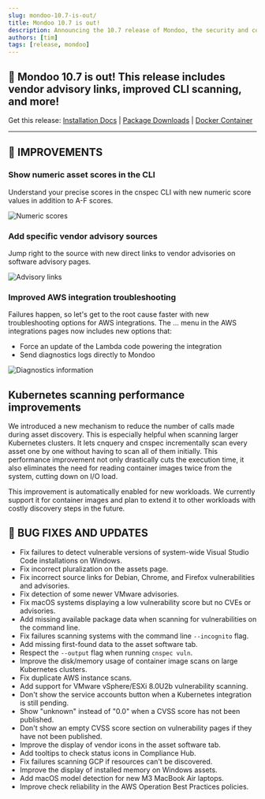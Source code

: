 ```yaml
---
slug: mondoo-10.7-is-out/
title: Mondoo 10.7 is out!
description: Announcing the 10.7 release of Mondoo, the security and compliance platform that prioritizes risks that matter most in your infrastructure.
authors: [tim]
tags: [release, mondoo]
---
```


## 🥳 Mondoo 10.7 is out! This release includes vendor advisory links, improved CLI scanning, and more!

Get this release: [Installation Docs](https://mondoo.com/docs/cnspec/) | [Package Downloads](https://releases.mondoo.com/cnspec/) | [Docker Container](https://hub.docker.com/r/mondoo/cnspec)

---

## 🧹 IMPROVEMENTS

### Show numeric asset scores in the CLI

Understand your precise scores in the cnspec CLI with new numeric score values in addition to A-F scores.

![Numeric scores](/img/releases/2024-03-12-mondoo-10.7-is-out/numeric.png)

### Add specific vendor advisory sources

Jump right to the source with new direct links to vendor advisories on software advisory pages.

![Advisory links](/img/releases/2024-03-12-mondoo-10.7-is-out/vendor_links.png)

### Improved AWS integration troubleshooting

Failures happen, so let's get to the root cause faster with new troubleshooting options for AWS integrations. The ... menu in the AWS integrations pages now includes new options that:

- Force an update of the Lambda code powering the integration
- Send diagnostics logs directly to Mondoo

![Diagnostics information](/img/releases/2024-03-12-mondoo-10.7-is-out/aws_diagnostics.png)

## Kubernetes scanning performance improvements

We introduced a new mechanism to reduce the number of calls made during asset discovery. This is especially helpful when scanning larger Kubernetes clusters. It lets cnquery and cnspec incrementally scan every asset one by one without having to scan all of them initially. This performance improvement not only drastically cuts the execution time, it also eliminates the need for reading container images twice from the system, cutting down on I/O load.

This improvement is automatically enabled for new workloads. We currently support it for container images and plan to extend it to other workloads with costly discovery steps in the future.

## 🐛 BUG FIXES AND UPDATES

- Fix failures to detect vulnerable versions of system-wide Visual Studio Code installations on Windows.
- Fix incorrect pluralization on the assets page.
- Fix incorrect source links for Debian, Chrome, and Firefox vulnerabilities and advisories.
- Fix detection of some newer VMware advisories.
- Fix macOS systems displaying a low vulnerability score but no CVEs or advisories.
- Add missing available package data when scanning for vulnerabilities on the command line.
- Fix failures scanning systems with the command line `--incognito` flag.
- Add missing first-found data to the asset software tab.
- Respect the `--output` flag when running `cnspec vuln`.
- Improve the disk/memory usage of container image scans on large Kubernetes clusters.
- Fix duplicate AWS instance scans.
- Add support for VMware vSphere/ESXi 8.0U2b vulnerability scanning.
- Don't show the service accounts button when a Kubernetes integration is still pending.
- Show "unknown" instead of "0.0" when a CVSS score has not been published.
- Don't show an empty CVSS score section on vulnerability pages if they have not been published.
- Improve the display of vendor icons in the asset software tab.
- Add tooltips to check status icons in Compliance Hub.
- Fix failures scanning GCP if resources can't be discovered.
- Improve the display of installed memory on Windows assets.
- Add macOS model detection for new M3 MacBook Air laptops.
- Improve check reliability in the AWS Operation Best Practices policies.
